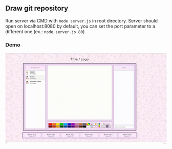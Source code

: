 ## Draw git repository
Run server via CMD with ```node server.js``` in root directory. Server should open on localhost:8080 by default, you can set the port parameter to a different one (ex.: ```node server.js 80```) 

### Demo
![](demo.gif)